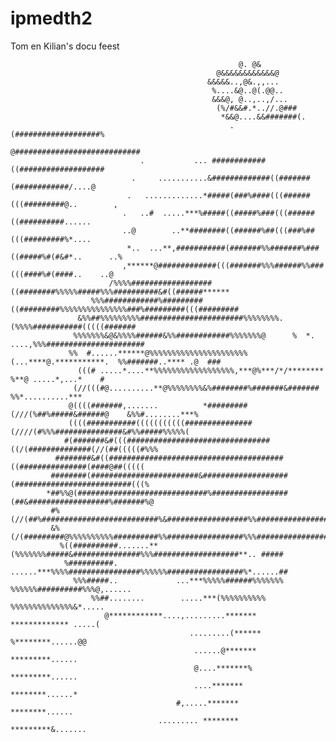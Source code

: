 # ipmedth2
Tom en Kilian's docu feest

                                                                                                                        
                                                                                                                        
                                                                                                                        
                                                       @. @&                                                            
                                                  @&&&&&&&&&&&&@                                                        
                                                &&&&&..,@&.,,...                                                        
                                                 %....&@..@(.@@..                                                       
                                                 &&&@, @..,..,/...                                                      
                                                  (%/#&&#.*..//.@###                                                    
                                                   *&&@....&&#######(.                                                  
                                                     .(###################%                                             
                                                  @############################                                         
                                 .           ... ############((###################                                      
                               .     ...........&#############((#######(############/....@                              
                              .   .............*#####(###%####(((######(((#########@..        ,                         
                             .   ..#  .....***%#####((#####%###(((######((##########......                              
                             ..@        ..**########((######%##(((###%##(((#########%*....                              
                              *..  ...**,###########(#######%%#######%###((#####%#(#&#*..      ..%                      
                             ,******@#############(((#######%%%######%%###(((####%#(####..    ..@                       
                          /%%%%##################((########%%%%%#####%%%##########&#((######******                      
                      %%%############%#########((#########%%%%%%%%%%%%%%%###%#########(((#########                      
                   &%%##%%%%%%%%%#######################%%%%%%%%.        (%%%%###########(((((#######                   
                  %%%%%%%&@&%%%%######&%%############%%%%%%%@      %  *. ....,%%%######################                 
                 %%  #......******@%%%%%%%%%%%%%%%%%%%%%%(...****@.***********.  %%#######..**** .@  ###                
                   (((# .....*....**%%%%%%%%%%%%%%%%%%,***@%***/*/********         %**@ .....*,...*    #                
                  (//(((#@..........**@%%%%%%%%&%########%#######&#######          %%*..........***                     
                 @((((#######,.......          *#########(///(%##%#####&######@    &%%#........***%                     
                 ((((###########(((((((((((###############(////(#%%%###############&#%%#####%%%%%(                      
                #(#######&#(((################################((/(##############(//(##(((((#%%%                         
              ########&#((#######################################((###############(####@##(((((                         
             ########(########################&###################(##########################(((%                       
            *##%%@(#############################%#################(##&##################%#######%@                      
             #%(//(##%##########################%&##################%%######################%%%%##@                     
             &%(/(#########@%%%%%%%%%%##########%%#################%%%##################@%%%%&%####                     
               %((##########.......**(%%%%%%%#####&###############%%%###################**.. #####                      
                %##########.      ......***%%%%################%%%%%%#################%*......##                        
                  %%%#####..             ...***%%%%%######%%%%%%% %%%%%%##########%%%@,......                           
                      %%##........        .....***(%%%%%%%%%%       %%%%%%%%%%%%%%&*.....                               
                         @************....,.........*******        ************* .....(                                 
                                            .........(******      %********......@@                                     
                                             ......@*******        *********......                                      
                                             @....*******%          *********......                                     
                                             ....*******              ********......*                                   
                                         #,.....*******                 ********......                                  
                                     ......... ********                  *********&.......                              
